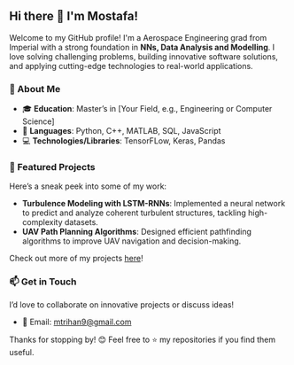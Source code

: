 ## Hi there 👋 I'm Mostafa!

Welcome to my GitHub profile! I'm a Aerospace Engineering grad from Imperial with a strong foundation in **NNs, Data Analysis and Modelling**. I love solving challenging problems, building innovative software solutions, and applying cutting-edge technologies to real-world applications.

### 🌟 About Me
- 🎓 **Education**: Master’s in [Your Field, e.g., Engineering or Computer Science]  
- 🔧 **Languages**: Python, C++, MATLAB, SQL, JavaScript  
- 💻 **Technologies/Libraries**: TensorFLow, Keras, Pandas

### 🔭 Featured Projects
Here’s a sneak peek into some of my work:
- **Turbulence Modeling with LSTM-RNNs**: Implemented a neural network to predict and analyze coherent turbulent structures, tackling high-complexity datasets.  
- **UAV Path Planning Algorithms**: Designed efficient pathfinding algorithms to improve UAV navigation and decision-making.  

Check out more of my projects [here](https://github.com/mt1520?tab=repositories)!

### 📫 Get in Touch
I’d love to collaborate on innovative projects or discuss ideas!  
- 📧 Email: [mtrihan9@gmail.com](mailto:mtrihan9@gmail.com)

Thanks for stopping by! 😊 Feel free to ⭐️ my repositories if you find them useful.
<!--
**Mt1520/mt1520** is a ✨ _special_ ✨ repository because its `README.md` (this file) appears on your GitHub profile.

Here are some ideas to get you started:

- 🔭 I’m currently working on ...
- 🌱 I’m currently learning ...
- 👯 I’m looking to collaborate on ...
- 🤔 I’m looking for help with ...
- 💬 Ask me about ...
- 📫 How to reach me: ...
- 😄 Pronouns: ...
- ⚡ Fun fact: ...
-->
